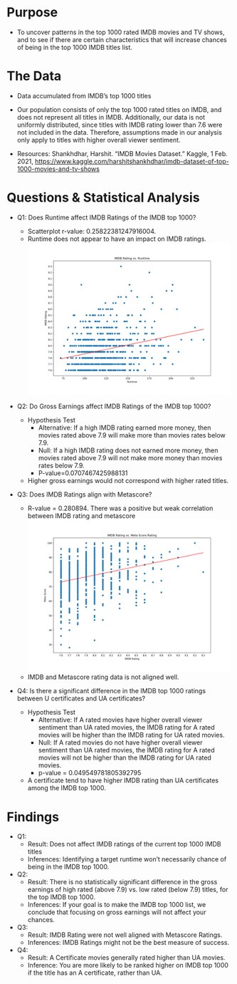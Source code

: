 # Purpose 
* To uncover patterns in the top 1000 rated IMDB movies and TV shows, and to see if there are certain characteristics that will increase chances of being in the top 1000 IMDB titles list.

# The Data
* Data accumulated from IMDB’s top 1000 titles

* Our population consists of only the top 1000 rated titles on IMDB, and does not represent all titles in IMDB. Additionally, our data is not uniformly distributed, since titles with IMDB rating lower than 7.6 were not included in the data. Therefore, assumptions made in our analysis only apply to titles with higher overall viewer sentiment.

* Resources:
Shankhdhar, Harshit. “IMDB Movies Dataset.” Kaggle, 1 Feb. 2021, https://www.kaggle.com/harshitshankhdhar/imdb-dataset-of-top-1000-movies-and-tv-shows

# Questions & Statistical Analysis
* Q1: Does Runtime affect IMDB Ratings of the IMDB top 1000?
    * Scatterplot r-value: 0.25822381247916004. 
    * Runtime does not appear to have an impact on IMDB ratings.
    ![IMDB V Runtime Scatterplt](/Figures/01_IMDB_v_Runtime_scatter.png "IMDB V Runtime")
    
* Q2: Do Gross Earnings affect IMDB Ratings of the IMDB top 1000?
    * Hypothesis Test
      * Alternative: If a high IMDB rating earned more money, then movies rated above 7.9 will make more than movies rates below 7.9.
      * Null: If a high IMDB rating does not earned more money, then movies rated above 7.9 will not make more money than movies rates below 7.9.
      * P-value=0.0707467425988131
    * Higher gross earnings would not correspond with higher rated titles.

* Q3: Does IMDB Ratings align with Metascore?
    * R-value = 0.280894. There was a positive but weak correlation between IMDB rating and metascore
    ![IMDB V Meta Scatterplt](/Figures/03_imdb_v_meta_scatter.png "IMDB V Scatterplt")
    * IMDB and Metascore rating data is not aligned well.

* Q4: Is there a significant difference in the IMDB top 1000 ratings between U certificates and UA certificates?
   * Hypothesis Test
      * Alternative: If A rated movies have higher overall viewer sentiment than UA rated movies, the IMDB rating for A rated movies will be higher than the IMDB rating for UA rated  movies.
      * Null: If A rated movies do not have higher overall viewer sentiment than UA rated movies, the IMDB rating for A rated movies will not be higher than the IMDB rating for UA rated movies.
      * p-value = 0.049549781805392795
   * A certificate tend to have higher IMDB rating than UA certificates among the IMDB top 1000.


# Findings
* Q1:
   * Result: Does not affect IMDB ratings of the current top 1000 IMDB titles
   * Inferences: Identifying a target runtime won’t necessarily chance of being in the IMDB top 1000.
* Q2:
   * Result: There is no statistically significant difference in the gross earnings of high rated (above 7.9) vs. low rated (below 7.9) titles, for the top IMDB top 1000. 
   * Inferences: If your goal is to make the IMDB top 1000 list, we conclude that focusing on gross earnings will not affect your chances.
* Q3:
   * Result: IMDB Rating were not well aligned with Metascore Ratings.
   * Inferences: IMDB Ratings might not be the best measure of success. 
* Q4:
   * Result: A Certificate movies generally rated higher than UA movies. 
   * Inference: You are more likely to be ranked higher on IMDB top 1000 if the title has an A certificate, rather than UA. 





